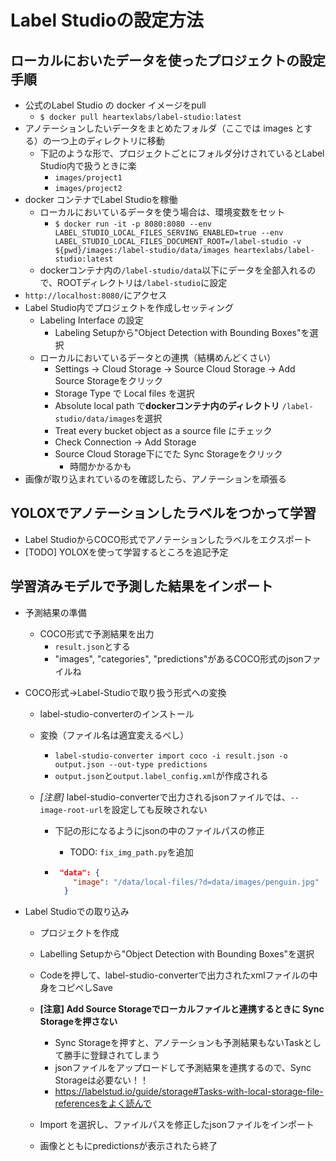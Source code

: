 # Label Studioの設定方法

## ローカルにおいたデータを使ったプロジェクトの設定手順

-   公式のLabel Studio の docker イメージをpull
    -   `$ docker pull heartexlabs/label-studio:latest`
-   アノテーションしたいデータをまとめたフォルダ（ここでは images とする）の一つ上のディレクトリに移動
    -   下記のような形で、プロジェクトごとにフォルダ分けされているとLabel Studio内で扱うときに楽
        -   `images/project1`
        -   `images/project2`
-   docker コンテナでLabel Studioを稼働
    -   ローカルにおいているデータを使う場合は、環境変数をセット
        -   `$ docker run -it -p 8080:8080 --env LABEL_STUDIO_LOCAL_FILES_SERVING_ENABLED=true --env LABEL_STUDIO_LOCAL_FILES_DOCUMENT_ROOT=/label-studio -v ${pwd}/images:/label-studio/data/images heartexlabs/label-studio:latest`
    -   dockerコンテナ内の`/label-studio/data`以下にデータを全部入れるので、ROOTディレクトリは`/label-studio`に設定
-   `http://localhost:8080/`にアクセス
-   Label Studio内でプロジェクトを作成しセッティング
    -   Labeling Interface の設定
        -   Labeling Setupから"Object Detection with Bounding Boxes"を選択
    -   ローカルにおいているデータとの連携（結構めんどくさい）
        -   Settings → Cloud Storage → Source Cloud Storage → Add Source Storageをクリック
        -   Storage Type で Local files を選択
        -   Absolute local path で**dockerコンテナ内のディレクトリ** `/label-studio/data/images`を選択
        -   Treat every bucket object as a source file にチェック
        -   Check Connection → Add Storage
        -   Source Cloud Storage下にでた Sync Storageをクリック
            -   時間かかるかも
-   画像が取り込まれているのを確認したら、アノテーションを頑張る

## YOLOXでアノテーションしたラベルをつかって学習

-   Label StudioからCOCO形式でアノテーションしたラベルをエクスポート
-   [TODO] YOLOXを使って学習するところを追記予定

## 学習済みモデルで予測した結果をインポート

-   予測結果の準備

    -   COCO形式で予測結果を出力
        -   `result.json`とする
        -   "images", "categories", "predictions"があるCOCO形式のjsonファイルね

-   COCO形式→Label-Studioで取り扱う形式への変換

    -   label-studio-converterのインストール

    -   変換（ファイル名は適宜変えるべし）

        -   `label-studio-converter import coco -i result.json -o output.json --out-type predictions`
        -   `output.json`と`output.label_config.xml`が作成される

    -   *[注意]* label-studio-converterで出力されるjsonファイルでは、`--image-root-url`を設定しても反映されない

        -   下記の形になるようにjsonの中のファイルパスの修正

            -   TODO: `fix_img_path.py`を追加

        -   ```json
             "data": {
                "image": "/data/local-files/?d=data/images/penguin.jpg"
              }
            ```

            

-   Label Studioでの取り込み

    -   プロジェクトを作成

    -   Labelling Setupから"Object Detection with Bounding Boxes"を選択

    -   Codeを押して、label-studio-converterで出力されたxmlファイルの中身をコピペしSave

    -   **[注意] Add Source Storageでローカルファイルと連携するときに Sync Storageを押さない**

        -   Sync Storageを押すと、アノテーションも予測結果もないTaskとして勝手に登録されてしまう
        -   jsonファイルをアップロードして予測結果を連携するので、Sync Storageは必要ない！！
        -   https://labelstud.io/guide/storage#Tasks-with-local-storage-file-referencesをよく読んで
    
    -   Import を選択し、ファイルパスを修正したjsonファイルをインポート
    
    -   画像とともにpredictionsが表示されたら終了
    
        

